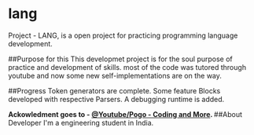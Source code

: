 # lang
Project - LANG,  is a open project for practicing programming language development.

##Purpose for this
This developmet project is for the soul purpose of practice and development of skills. most of the code was tutored through youtube
and now some new self-implementations are on the way.

##Progress
Token generators are complete.
Some feature Blocks developed with respective Parsers.
A debugging runtime is added.

<b>Ackowledment goes to - <a href="https://www.youtube.com/channel/UCI5kTq_eoaZslY9TQ4XlmmA">@Youtube/Pogo - Coding and More</a>.
</b>
##About Developer
I'm a engineering student in India.
